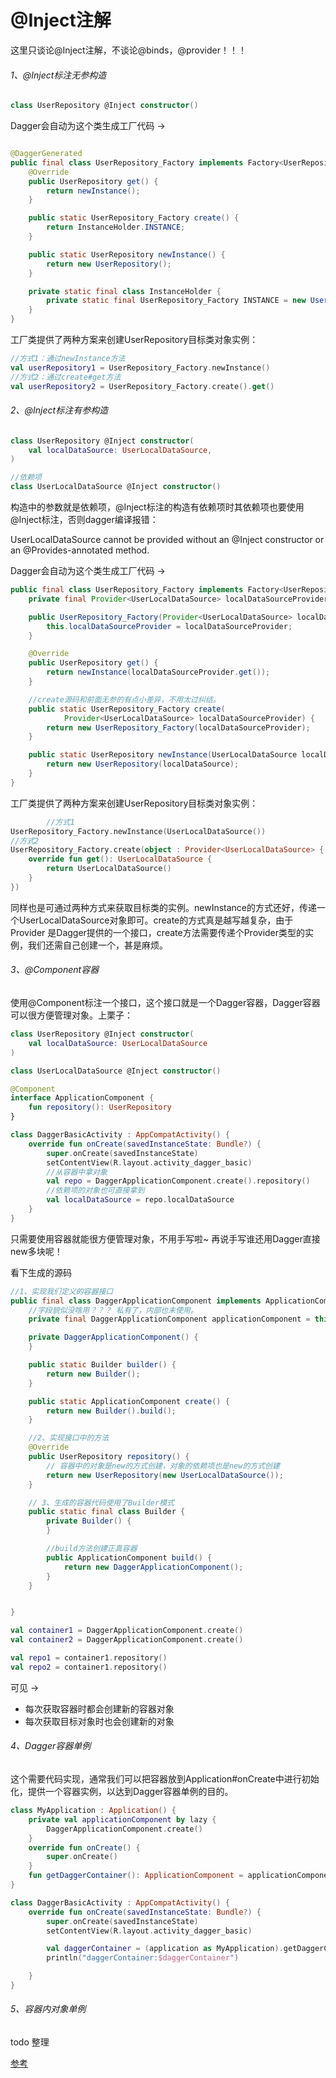 # @Inject注解

这里只谈论@Inject注解，不谈论@binds，@provider！！！

###### 1、@Inject标注无参构造

```kotlin
class UserRepository @Inject constructor()
```

Dagger会自动为这个类生成工厂代码 ->

```java

@DaggerGenerated
public final class UserRepository_Factory implements Factory<UserRepository> {
    @Override
    public UserRepository get() {
        return newInstance();
    }

    public static UserRepository_Factory create() {
        return InstanceHolder.INSTANCE;
    }

    public static UserRepository newInstance() {
        return new UserRepository();
    }

    private static final class InstanceHolder {
        private static final UserRepository_Factory INSTANCE = new UserRepository_Factory();
    }
}
```

工厂类提供了两种方案来创建UserRepository目标类对象实例：

```kotlin
//方式1：通过newInstance方法
val userRepository1 = UserRepository_Factory.newInstance()
//方式2：通过create#get方法
val userRepository2 = UserRepository_Factory.create().get()
```

###### 2、@Inject标注有参构造

```kotlin
class UserRepository @Inject constructor(
    val localDataSource: UserLocalDataSource,
)

//依赖项
class UserLocalDataSource @Inject constructor()
```

构造中的参数就是依赖项，@Inject标注的构造有依赖项时其依赖项也要使用@Inject标注，否则dagger编译报错：

UserLocalDataSource cannot be provided without an @Inject constructor or an @Provides-annotated
method.

Dagger会自动为这个类生成工厂代码 ->

```java
public final class UserRepository_Factory implements Factory<UserRepository> {
    private final Provider<UserLocalDataSource> localDataSourceProvider;

    public UserRepository_Factory(Provider<UserLocalDataSource> localDataSourceProvider) {
        this.localDataSourceProvider = localDataSourceProvider;
    }

    @Override
    public UserRepository get() {
        return newInstance(localDataSourceProvider.get());
    }

    //create源码和前面无参的有点小差异，不用太过纠结。
    public static UserRepository_Factory create(
            Provider<UserLocalDataSource> localDataSourceProvider) {
        return new UserRepository_Factory(localDataSourceProvider);
    }

    public static UserRepository newInstance(UserLocalDataSource localDataSource) {
        return new UserRepository(localDataSource);
    }
}
```

工厂类提供了两种方案来创建UserRepository目标类对象实例：

```kotlin
        //方式1
UserRepository_Factory.newInstance(UserLocalDataSource())
//方式2
UserRepository_Factory.create(object : Provider<UserLocalDataSource> {
    override fun get(): UserLocalDataSource {
        return UserLocalDataSource()
    }
})
```

同样也是可通过两种方式来获取目标类的实例。newInstance的方式还好，传递一个UserLocalDataSource对象即可。create的方式真是越写越复杂，由于Provider
是Dagger提供的一个接口，create方法需要传递个Provider<UserLocalDataSource>类型的实例，我们还需自己创建一个，甚是麻烦。

###### 3、@Component容器

使用@Component标注一个接口，这个接口就是一个Dagger容器，Dagger容器可以很方便管理对象。上栗子：

```kotlin
class UserRepository @Inject constructor(
    val localDataSource: UserLocalDataSource
)

class UserLocalDataSource @Inject constructor()
```

```kotlin
@Component
interface ApplicationComponent {
    fun repository(): UserRepository
}
```

```kotlin
class DaggerBasicActivity : AppCompatActivity() {
    override fun onCreate(savedInstanceState: Bundle?) {
        super.onCreate(savedInstanceState)
        setContentView(R.layout.activity_dagger_basic)
        //从容器中拿对象
        val repo = DaggerApplicationComponent.create().repository()
        //依赖项的对象也可直接拿到
        val localDataSource = repo.localDataSource
    }
}
```

只需要使用容器就能很方便管理对象，不用手写啦~  再说手写谁还用Dagger直接new多块呢！

看下生成的源码

```java
//1、实现我们定义的容器接口
public final class DaggerApplicationComponent implements ApplicationComponent {
    //字段貌似没啥用？？？ 私有了，内部也未使用。  
    private final DaggerApplicationComponent applicationComponent = this;

    private DaggerApplicationComponent() {
    }

    public static Builder builder() {
        return new Builder();
    }

    public static ApplicationComponent create() {
        return new Builder().build();
    }

    //2、实现接口中的方法
    @Override
    public UserRepository repository() {
        // 容器中的对象是new的方式创建，对象的依赖项也是new的方式创建  
        return new UserRepository(new UserLocalDataSource());
    }

    // 3、生成的容器代码使用了Builder模式
    public static final class Builder {
        private Builder() {
        }

        //build方法创建正真容器
        public ApplicationComponent build() {
            return new DaggerApplicationComponent();
        }
    }


}
```

```kotlin
val container1 = DaggerApplicationComponent.create()
val container2 = DaggerApplicationComponent.create()

val repo1 = container1.repository()
val repo2 = container1.repository()
```

可见 ->

- 每次获取容器时都会创建新的容器对象
- 每次获取目标对象时也会创建新的对象

###### 4、Dagger容器单例

这个需要代码实现，通常我们可以把容器放到Application#onCreate中进行初始化，提供一个容器实例，以达到Dagger容器单例的目的。

```kotlin
class MyApplication : Application() {
    private val applicationComponent by lazy {
        DaggerApplicationComponent.create()
    }
    override fun onCreate() {
        super.onCreate()
    }
    fun getDaggerContainer(): ApplicationComponent = applicationComponent
}
```

```kotlin
class DaggerBasicActivity : AppCompatActivity() {
    override fun onCreate(savedInstanceState: Bundle?) {
        super.onCreate(savedInstanceState)
        setContentView(R.layout.activity_dagger_basic)

        val daggerContainer = (application as MyApplication).getDaggerContainer()
        println("daggerContainer:$daggerContainer")

    }
}
```

###### 5、容器内对象单例

todo 整理

[参考](https://developer.android.google.cn/training/dependency-injection/dagger-basics)





